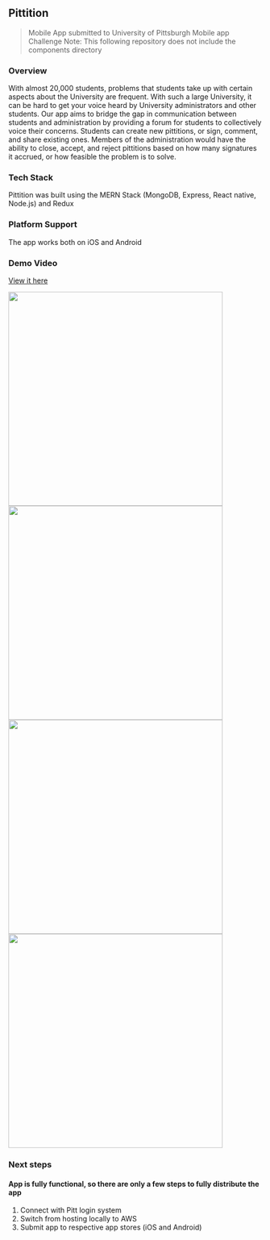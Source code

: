## Pittition
> Mobile App submitted to University of Pittsburgh Mobile app Challenge
> Note: This following repository does not include the components directory


### Overview
<p>With almost 20,000 students, problems that students take up with certain aspects about the University are frequent. With such a large University, it can be hard to get your voice heard by University administrators and other students. 
Our app aims to bridge the gap in communication between students and administration by providing a forum for students to collectively voice their concerns. Students can create new pittitions, or sign, comment, and share existing ones. Members of the administration would have the ability to close, accept, and reject pittitions based on how many signatures it accrued, or how feasible the problem is to solve.
</p>

### Tech Stack
<p>Pittition was built using the MERN Stack (MongoDB, Express, React native, Node.js) and Redux</p>

### Platform Support
<p>The app works both on iOS and Android</p>

### Demo Video
[View it here](https://www.youtube.com/watch?v=3CFOHVC-k0w)

<img src="http://niksingh.net/img/PittitionLogin.png" width="425" /> <img src="http://niksingh.net/img/PittitionHome.png" width="425" /> 
<img src="http://niksingh.net/img/PittitionPage.png" width="425" /><img src="http://niksingh.net/img/PittitionUpdate.png" width="425" />



### Next steps
#### App is fully functional, so there are only a few steps to fully distribute the app

1. Connect with Pitt login system
2. Switch from hosting locally to AWS
3. Submit app to respective app stores (iOS and Android)